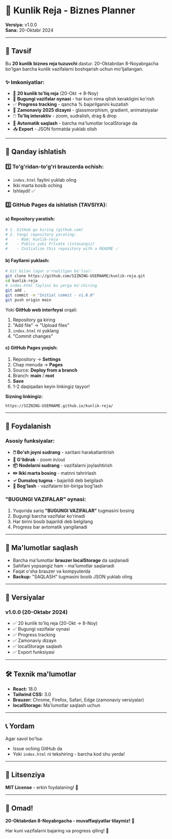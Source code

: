# 🎯 Kunlik Reja - Biznes Planner

**Versiya:** v1.0.0  
**Sana:** 20-Oktabr 2024

---

## 📖 Tavsif

Bu **20 kunlik biznes reja tuzuvchi** dastur. 20-Oktabrdan 8-Noyabrgacha bo'lgan barcha kunlik vazifalarni boshqarish uchun mo'ljallangan.

### ✨ Imkoniyatlar:
- 📅 **20 kunlik to'liq reja** (20-Okt → 8-Noy)
- 🎯 **Bugungi vazifalar oynasi** - har kuni nima qilish kerakligini ko'rish
- ✅ **Progress tracking** - qancha % bajarilganini kuzatish
- 🎨 **Zamonaviy 2025 dizayni** - glassmorphism, gradient, animatsiyalar
- 🖱️ **To'liq interaktiv** - zoom, sudralish, drag & drop
- 💾 **Avtomatik saqlash** - barcha ma'lumotlar localStorage da
- 📥 **Export** - JSON formatda yuklab olish

---

## 🚀 Qanday ishlatish

### 1️⃣ **To'g'ridan-to'g'ri brauzerda ochish:**
- `index.html` faylini yuklab oling
- Ikki marta bosib ochіng
- Ishlaydi! ✅

### 2️⃣ **GitHub Pages da ishlatish (TAVSIYA):**

#### a) Repository yaratish:
```bash
# 1. GitHub ga kiring (github.com)
# 2. Yangi repository yarating:
#    - Nom: kunlik-reja
#    - Public yoki Private (istasangiz)
#    - Initialize this repository with a README ✅
```

#### b) Fayllarni yuklash:
```bash
# Git bilan (agar o'rnatilgan bo'lsa):
git clone https://github.com/SIZNING-USERNAME/kunlik-reja.git
cd kunlik-reja
# index.html faylini bu yerga ko'chiring
git add .
git commit -m "Initial commit - v1.0.0"
git push origin main
```

Yoki **GitHub web interfeysi** orqali:
1. Repository ga kiring
2. "Add file" → "Upload files"
3. `index.html` ni yuklang
4. "Commit changes"

#### c) GitHub Pages yoqish:
1. Repository → **Settings**
2. Chap menuda → **Pages**
3. Source: **Deploy from a branch**
4. Branch: **main** / **root**
5. **Save**
6. 1-2 daqiqadan keyin linkingiz tayyor!

**Sizning linkingiz:**
```
https://SIZNING-USERNAME.github.io/kunlik-reja/
```

---

## 📱 Foydalanish

### Asosiy funksiyalar:
- **🖱️ Bo'sh joyni sudrang** - xaritani harakatlantirish
- **🔄 G'ildirak** - zoom in/out
- **📦 Nodelarni sudrang** - vazifalarni joylashtirish
- **✏️ Ikki marta bosing** - matnni tahrirlash
- **✓ Dumaloq tugma** - bajarildi deb belgilash
- **🔗 Bog'lash** - vazifalarni bir-biriga bog'lash

### "BUGUNGI VAZIFALAR" oynasi:
1. Yuqorida sariq **"BUGUNGI VAZIFALAR"** tugmasini bosing
2. Bugungi barcha vazifalar ko'rinadi
3. Har birini bosib bajarildi deb belgilang
4. Progress bar avtomatik yangilanadi

---

## 💾 Ma'lumotlar saqlash

- Barcha ma'lumotlar **brauzer localStorage** da saqlanadi
- Sahifani yopsangiz ham - ma'lumotlar saqlanadi
- Faqat o'sha brauzer va kompyuterda
- **Backup:** "SAQLASH" tugmasini bosib JSON yuklab oling

---

## 🔄 Versiyalar

### v1.0.0 (20-Oktabr 2024)
- ✅ 20 kunlik to'liq reja (20-Okt → 8-Noy)
- ✅ Bugungi vazifalar oynasi
- ✅ Progress tracking
- ✅ Zamonaviy dizayn
- ✅ localStorage saqlash
- ✅ Export funksiyasi

---

## 🛠️ Texnik ma'lumotlar

- **React:** 18.0
- **Tailwind CSS:** 3.0
- **Brauzer:** Chrome, Firefox, Safari, Edge (zamonaviy versiyalar)
- **localStorage:** Ma'lumotlar saqlash uchun

---

## 📞 Yordam

Agar savol bo'lsa:
- Issue ochіng GitHub da
- Yoki `index.html` ni tekshiring - barcha kod shu yerda!

---

## 📄 Litsenziya

**MIT License** - erkin foydalaning! 🎉

---

## 🎉 Omad!

**20-Oktabrdan 8-Noyabrgacha - muvaffaqiyatlar tilaymiz!** 💪

Har kuni vazifalarni bajaring va progress qiling! 🚀